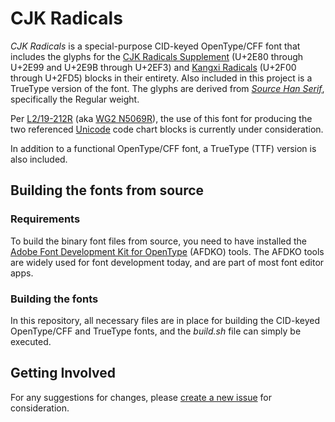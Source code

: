 # CJK Radicals

*CJK Radicals* is a special-purpose CID-keyed OpenType/CFF font that includes the glyphs for the [CJK Radicals Supplement](https://www.unicode.org/charts/PDF/U2E80.pdf) (U+2E80 through U+2E99 and U+2E9B through U+2EF3) and [Kangxi Radicals](https://www.unicode.org/charts/PDF/U2F00.pdf) (U+2F00 through U+2FD5) blocks in their entirety. Also included in this project is a TrueType version of the font. The glyphs are derived from [*Source Han Serif*](https://github.com/adobe-fonts/source-han-serif/), specifically the Regular weight.

Per [L2/19-212R](https://www.unicode.org/L2/L2019/19212r-n5069r-radical.pdf) (aka [WG2 N5069R](https://unicode.org/wg2/docs/n5069r-NewFontForCJKRadicals.pdf)), the use of this font for producing the two referenced [Unicode](https://unicode.org/) code chart blocks is currently under consideration.


In addition to a functional OpenType/CFF font, a TrueType (TTF) version is also included.

## Building the fonts from source

### Requirements

To build the binary font files from source, you need to have installed the [Adobe Font Development Kit for OpenType](https://github.com/adobe-type-tools/afdko/) (AFDKO) tools. The AFDKO tools are widely used for font development today, and are part of most font editor apps.

### Building the fonts

In this repository, all necessary files are in place for building the CID-keyed OpenType/CFF and TrueType fonts, and the *build.sh* file can simply be executed.

## Getting Involved

For any suggestions for changes, please [create a new issue](https://github.com/adobe-fonts/cjk-radicals/issues) for consideration.

